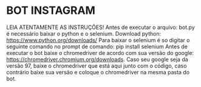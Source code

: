 # BOT INSTAGRAM 
 LEIA ATENTAMENTE AS INSTRUÇÔES!
 Antes de executar o arquivo: bot.py é necessário baixar o python e o selenium.
 Download python: https://www.python.org/downloads/
 Para baixar o selenium é so digitar o seguinte comando no prompt de comando: pip install selenium
 Antes de executar o bot baixe o chromedriver de acordo com sua versão do google: https://chromedriver.chromium.org/downloads. 
 Caso seu google seja da versão 97, baixe o chromedriver que está aqui junto com o código, caso contrário baixe sua versão e coloque o chromedriver na mesma pasta do bot.
